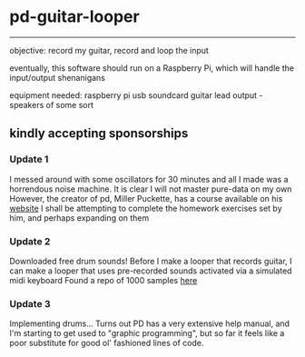 # pd-guitar-looper
---
objective:
record my guitar, record and loop the input

eventually, this software should run on a Raspberry Pi, which will handle the input/output shenanigans

equipment needed:
raspberry pi
usb soundcard
guitar lead
output - speakers of some sort

kindly accepting sponsorships
---
### Update 1 

I messed around with some oscillators for 30 minutes and all I made was a horrendous noise machine. 
It is clear I will not master pure-data on my own
However, the creator of pd, Miller Puckette, has a course available on his [website](http://msp.ucsd.edu/syllabi/171.18w/index.htm)
I shall be attempting to complete the homework exercises set by him, and perhaps expanding on them

### Update 2

Downloaded free drum sounds! Before I make a looper that records guitar, I can make a looper that uses pre-recorded sounds activated via a simulated midi keyboard
Found a repo of 1000 samples [here](https://www.musicradar.com/news/drums/sampleradar-1000-free-drum-samples-229460)

### Update 3

Implementing drums... Turns out PD has a very extensive help manual, and I'm starting to get used to "graphic programming", but so far it feels like a poor substitute for good ol' fashioned lines of code.
